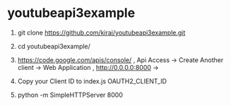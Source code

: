 youtubeapi3example
==================

1. git clone https://github.com/kirai/youtubeapi3example.git

2. cd youtubeapi3example/

3. https://code.google.com/apis/console/ ,  Api Access -> Create Another client -> Web Application , http://0.0.0.0:8000 -> 

4. Copy your Client ID to index.js OAUTH2_CLIENT_ID

5. python -m SimpleHTTPServer 8000

